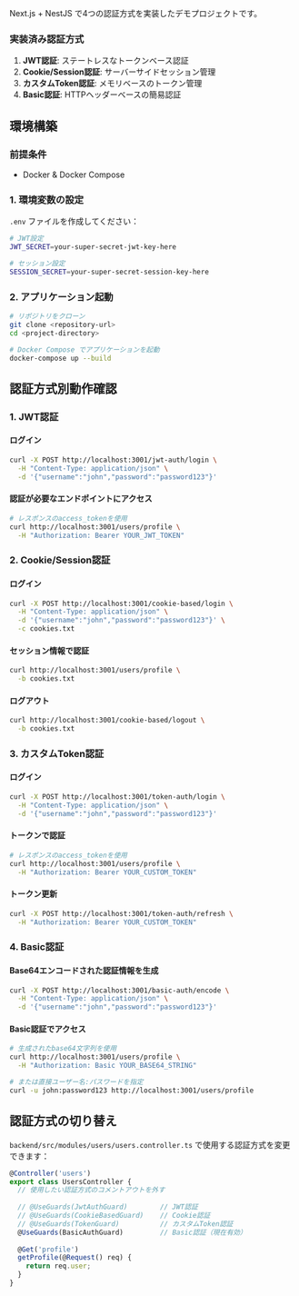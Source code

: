 Next.js + NestJS で4つの認証方式を実装したデモプロジェクトです。

### 実装済み認証方式

1. **JWT認証**: ステートレスなトークンベース認証
2. **Cookie/Session認証**: サーバーサイドセッション管理
3. **カスタムToken認証**: メモリベースのトークン管理
4. **Basic認証**: HTTPヘッダーベースの簡易認証

## 環境構築

### 前提条件
- Docker & Docker Compose

### 1. 環境変数の設定

`.env` ファイルを作成してください：

```bash
# JWT設定
JWT_SECRET=your-super-secret-jwt-key-here

# セッション設定
SESSION_SECRET=your-super-secret-session-key-here
```

### 2. アプリケーション起動

```bash
# リポジトリをクローン
git clone <repository-url>
cd <project-directory>

# Docker Compose でアプリケーションを起動
docker-compose up --build
```

## 認証方式別動作確認

### 1. JWT認証

#### ログイン
```bash
curl -X POST http://localhost:3001/jwt-auth/login \
  -H "Content-Type: application/json" \
  -d '{"username":"john","password":"password123"}'
```

#### 認証が必要なエンドポイントにアクセス
```bash
# レスポンスのaccess_tokenを使用
curl http://localhost:3001/users/profile \
  -H "Authorization: Bearer YOUR_JWT_TOKEN"
```

### 2. Cookie/Session認証

#### ログイン
```bash
curl -X POST http://localhost:3001/cookie-based/login \
  -H "Content-Type: application/json" \
  -d '{"username":"john","password":"password123"}' \
  -c cookies.txt
```

#### セッション情報で認証
```bash
curl http://localhost:3001/users/profile \
  -b cookies.txt
```

#### ログアウト
```bash
curl http://localhost:3001/cookie-based/logout \
  -b cookies.txt
```

### 3. カスタムToken認証

#### ログイン
```bash
curl -X POST http://localhost:3001/token-auth/login \
  -H "Content-Type: application/json" \
  -d '{"username":"john","password":"password123"}'
```

#### トークンで認証
```bash
# レスポンスのaccess_tokenを使用
curl http://localhost:3001/users/profile \
  -H "Authorization: Bearer YOUR_CUSTOM_TOKEN"
```

#### トークン更新
```bash
curl -X POST http://localhost:3001/token-auth/refresh \
  -H "Authorization: Bearer YOUR_CUSTOM_TOKEN"
```

### 4. Basic認証

#### Base64エンコードされた認証情報を生成
```bash
curl -X POST http://localhost:3001/basic-auth/encode \
  -H "Content-Type: application/json" \
  -d '{"username":"john","password":"password123"}'
```

#### Basic認証でアクセス
```bash
# 生成されたbase64文字列を使用
curl http://localhost:3001/users/profile \
  -H "Authorization: Basic YOUR_BASE64_STRING"

# または直接ユーザー名:パスワードを指定
curl -u john:password123 http://localhost:3001/users/profile
```

## 認証方式の切り替え

`backend/src/modules/users/users.controller.ts` で使用する認証方式を変更できます：

```typescript
@Controller('users')
export class UsersController {
  // 使用したい認証方式のコメントアウトを外す
  
  // @UseGuards(JwtAuthGuard)        // JWT認証
  // @UseGuards(CookieBasedGuard)    // Cookie認証
  // @UseGuards(TokenGuard)          // カスタムToken認証
  @UseGuards(BasicAuthGuard)         // Basic認証（現在有効）
  
  @Get('profile')
  getProfile(@Request() req) {
    return req.user;
  }
}
```
